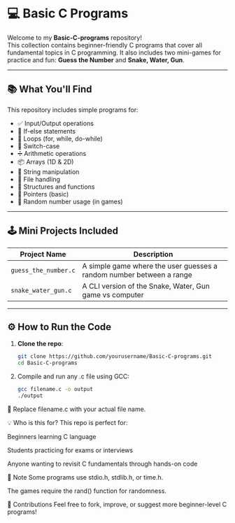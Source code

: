 # 💻 Basic C Programs

Welcome to my **Basic-C-programs** repository!  
This collection contains beginner-friendly C programs that cover all fundamental topics in C programming. It also includes two mini-games for practice and fun: **Guess the Number** and **Snake, Water, Gun**.

---

## 📚 What You'll Find

This repository includes simple programs for:

- ✅ Input/Output operations
- 🔄 If-else statements
- 🔁 Loops (for, while, do-while)
- 🔢 Switch-case
- ➗ Arithmetic operations
- 📦 Arrays (1D & 2D)
- 🧮 String manipulation
- 📂 File handling
- 🧱 Structures and functions
- 🔗 Pointers (basic)
- 🎲 Random number usage (in games)

---

## 🕹️ Mini Projects Included

| Project Name             | Description                                       |
|--------------------------|---------------------------------------------------|
| `guess_the_number.c`     | A simple game where the user guesses a random number between a range |
| `snake_water_gun.c`      | A CLI version of the Snake, Water, Gun game vs computer |

---

## ⚙️ How to Run the Code

1. **Clone the repo**:
   ```bash
   git clone https://github.com/yourusername/Basic-C-programs.git
   cd Basic-C-programs
   ```
2. Compile and run any .c file using GCC:
   ```bash
   gcc filename.c -o output
   ./output
   ```
  🔁 Replace filename.c with your actual file name.

💡 Who is this for?
This repo is perfect for:

Beginners learning C language

Students practicing for exams or interviews

Anyone wanting to revisit C fundamentals through hands-on code

📌 Note
Some programs use stdio.h, stdlib.h, or time.h.

The games require the rand() function for randomness.

🙌 Contributions
Feel free to fork, improve, or suggest more beginner-level C programs!
